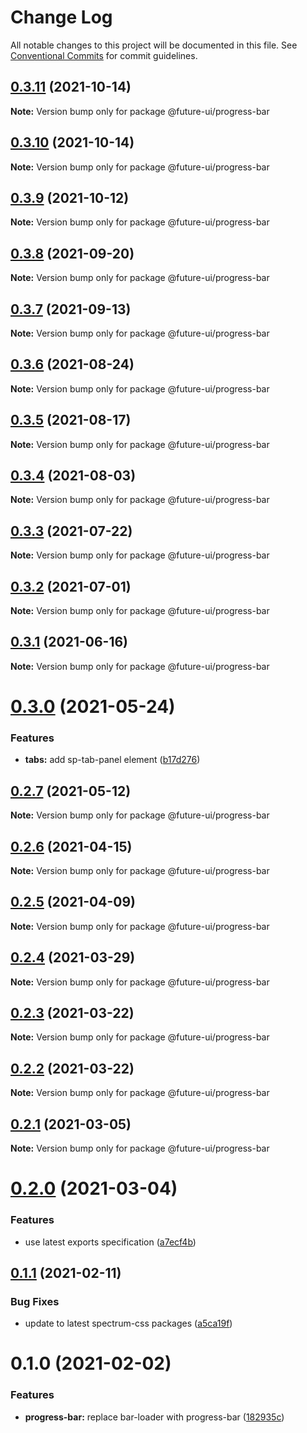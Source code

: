 # Change Log

All notable changes to this project will be documented in this file.
See [Conventional Commits](https://conventionalcommits.org) for commit guidelines.

## [0.3.11](https://github.com/adobe/spectrum-web-components/compare/@future-ui/progress-bar@0.3.9...@future-ui/progress-bar@0.3.11) (2021-10-14)

**Note:** Version bump only for package @future-ui/progress-bar

## [0.3.10](https://github.com/adobe/spectrum-web-components/compare/@future-ui/progress-bar@0.3.9...@future-ui/progress-bar@0.3.10) (2021-10-14)

**Note:** Version bump only for package @future-ui/progress-bar

## [0.3.9](https://github.com/adobe/spectrum-web-components/compare/@future-ui/progress-bar@0.3.8...@future-ui/progress-bar@0.3.9) (2021-10-12)

**Note:** Version bump only for package @future-ui/progress-bar

## [0.3.8](https://github.com/adobe/spectrum-web-components/compare/@future-ui/progress-bar@0.3.7...@future-ui/progress-bar@0.3.8) (2021-09-20)

**Note:** Version bump only for package @future-ui/progress-bar

## [0.3.7](https://github.com/adobe/spectrum-web-components/compare/@future-ui/progress-bar@0.3.6...@future-ui/progress-bar@0.3.7) (2021-09-13)

**Note:** Version bump only for package @future-ui/progress-bar

## [0.3.6](https://github.com/adobe/spectrum-web-components/compare/@future-ui/progress-bar@0.3.5...@future-ui/progress-bar@0.3.6) (2021-08-24)

**Note:** Version bump only for package @future-ui/progress-bar

## [0.3.5](https://github.com/adobe/spectrum-web-components/compare/@future-ui/progress-bar@0.3.4...@future-ui/progress-bar@0.3.5) (2021-08-17)

**Note:** Version bump only for package @future-ui/progress-bar

## [0.3.4](https://github.com/adobe/spectrum-web-components/compare/@future-ui/progress-bar@0.3.3...@future-ui/progress-bar@0.3.4) (2021-08-03)

**Note:** Version bump only for package @future-ui/progress-bar

## [0.3.3](https://github.com/adobe/spectrum-web-components/compare/@future-ui/progress-bar@0.3.2...@future-ui/progress-bar@0.3.3) (2021-07-22)

**Note:** Version bump only for package @future-ui/progress-bar

## [0.3.2](https://github.com/adobe/spectrum-web-components/compare/@future-ui/progress-bar@0.3.1...@future-ui/progress-bar@0.3.2) (2021-07-01)

**Note:** Version bump only for package @future-ui/progress-bar

## [0.3.1](https://github.com/adobe/spectrum-web-components/compare/@future-ui/progress-bar@0.3.0...@future-ui/progress-bar@0.3.1) (2021-06-16)

**Note:** Version bump only for package @future-ui/progress-bar

# [0.3.0](https://github.com/adobe/spectrum-web-components/compare/@future-ui/progress-bar@0.2.7...@future-ui/progress-bar@0.3.0) (2021-05-24)

### Features

-   **tabs:** add sp-tab-panel element ([b17d276](https://github.com/adobe/spectrum-web-components/commit/b17d2765cf415578a31e5fa23515c25ff4c3922d))

## [0.2.7](https://github.com/adobe/spectrum-web-components/compare/@future-ui/progress-bar@0.2.6...@future-ui/progress-bar@0.2.7) (2021-05-12)

**Note:** Version bump only for package @future-ui/progress-bar

## [0.2.6](https://github.com/adobe/spectrum-web-components/compare/@future-ui/progress-bar@0.2.5...@future-ui/progress-bar@0.2.6) (2021-04-15)

**Note:** Version bump only for package @future-ui/progress-bar

## [0.2.5](https://github.com/adobe/spectrum-web-components/compare/@future-ui/progress-bar@0.2.4...@future-ui/progress-bar@0.2.5) (2021-04-09)

**Note:** Version bump only for package @future-ui/progress-bar

## [0.2.4](https://github.com/adobe/spectrum-web-components/compare/@future-ui/progress-bar@0.2.3...@future-ui/progress-bar@0.2.4) (2021-03-29)

**Note:** Version bump only for package @future-ui/progress-bar

## [0.2.3](https://github.com/adobe/spectrum-web-components/compare/@future-ui/progress-bar@0.2.2...@future-ui/progress-bar@0.2.3) (2021-03-22)

**Note:** Version bump only for package @future-ui/progress-bar

## [0.2.2](https://github.com/adobe/spectrum-web-components/compare/@future-ui/progress-bar@0.2.1...@future-ui/progress-bar@0.2.2) (2021-03-22)

**Note:** Version bump only for package @future-ui/progress-bar

## [0.2.1](https://github.com/adobe/spectrum-web-components/compare/@future-ui/progress-bar@0.2.0...@future-ui/progress-bar@0.2.1) (2021-03-05)

**Note:** Version bump only for package @future-ui/progress-bar

# [0.2.0](https://github.com/adobe/spectrum-web-components/compare/@future-ui/progress-bar@0.1.1...@future-ui/progress-bar@0.2.0) (2021-03-04)

### Features

-   use latest exports specification ([a7ecf4b](https://github.com/adobe/spectrum-web-components/commit/a7ecf4b6da7996f36a8a89f62cc2384709497008))

## [0.1.1](https://github.com/adobe/spectrum-web-components/compare/@future-ui/progress-bar@0.1.0...@future-ui/progress-bar@0.1.1) (2021-02-11)

### Bug Fixes

-   update to latest spectrum-css packages ([a5ca19f](https://github.com/adobe/spectrum-web-components/commit/a5ca19f67d5b3f0951667c4441d4d977bf1e0937))

# 0.1.0 (2021-02-02)

### Features

-   **progress-bar:** replace bar-loader with progress-bar ([182935c](https://github.com/adobe/spectrum-web-components/commit/182935c540013af9e793ccf5654113b7af5d34de))
